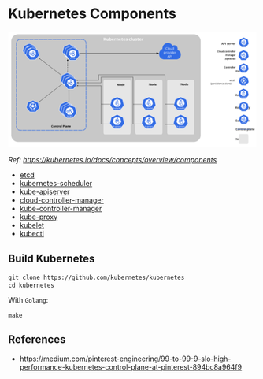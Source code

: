 # Kubernetes Components

![](https://raw.githubusercontent.com/kubernetes/website/main/static/images/docs/components-of-kubernetes.svg)

*Ref: https://kubernetes.io/docs/concepts/overview/components*

- [etcd](etcd)
- [kubernetes-scheduler](kubernetes-scheduler)
- [kube-apiserver](kube-apiserver)
- [cloud-controller-manager](cloud-controller-manager)
- [kube-controller-manager](kube-controller-manager)
- [kube-proxy](kube-proxy)
- [kubelet](kubelet)
- [kubectl](kubectl)

## Build Kubernetes

```
git clone https://github.com/kubernetes/kubernetes
cd kubernetes
```

With `Golang`:
```
make
```

## References
- https://medium.com/pinterest-engineering/99-to-99-9-slo-high-performance-kubernetes-control-plane-at-pinterest-894bc8a964f9
